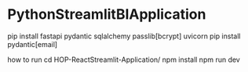 # PythonStreamlitBIApplication

pip install fastapi pydantic sqlalchemy passlib[bcrypt] uvicorn
pip install pydantic[email]

how to run
cd HOP-ReactStreamlit-Application/
npm install
npm run dev

